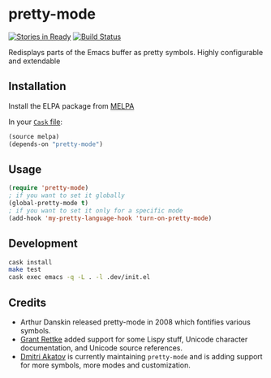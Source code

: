 # pretty-mode

[![Stories in Ready](https://badge.waffle.io/akatov/pretty-mode.png?label=ready&title=Ready)](https://waffle.io/akatov/pretty-mode)
[![Build Status](https://travis-ci.org/akatov/pretty-mode.png)](https://travis-ci.org/akatov/pretty-mode)

Redisplays parts of the Emacs buffer as pretty symbols. Highly configurable and extendable

## Installation

Install the ELPA package from [MELPA](http://melpa.milkbox.net/#/pretty-mode)

In your [`Cask` file](https://github.com/cask/cask):

```lisp
(source melpa)
(depends-on "pretty-mode")
```

## Usage

```lisp
(require 'pretty-mode)
; if you want to set it globally
(global-pretty-mode t)
; if you want to set it only for a specific mode
(add-hook 'my-pretty-language-hook 'turn-on-pretty-mode)
```

## Development

```bash
cask install
make test
cask exec emacs -q -L . -l .dev/init.el
```

## Credits

- Arthur Danskin released pretty-mode in 2008 which fontifies various symbols.
- [Grant Rettke](https://github.com/grettke) added support for some Lispy stuff,
  Unicode character documentation, and Unicode source references.
- [Dmitri Akatov](https://github.com/akatov) is currently maintaining
  `pretty-mode` and is adding support for more symbols, more modes and
  customization.
